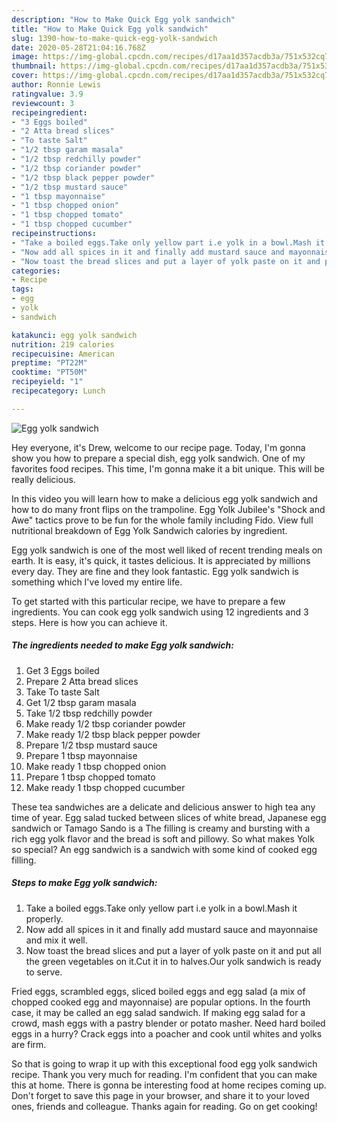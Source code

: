 ```yaml
---
description: "How to Make Quick Egg yolk sandwich"
title: "How to Make Quick Egg yolk sandwich"
slug: 1390-how-to-make-quick-egg-yolk-sandwich
date: 2020-05-28T21:04:16.768Z
image: https://img-global.cpcdn.com/recipes/d17aa1d357acdb3a/751x532cq70/egg-yolk-sandwich-recipe-main-photo.jpg
thumbnail: https://img-global.cpcdn.com/recipes/d17aa1d357acdb3a/751x532cq70/egg-yolk-sandwich-recipe-main-photo.jpg
cover: https://img-global.cpcdn.com/recipes/d17aa1d357acdb3a/751x532cq70/egg-yolk-sandwich-recipe-main-photo.jpg
author: Ronnie Lewis
ratingvalue: 3.9
reviewcount: 3
recipeingredient:
- "3 Eggs boiled"
- "2 Atta bread slices"
- "To taste Salt"
- "1/2 tbsp garam masala"
- "1/2 tbsp redchilly powder"
- "1/2 tbsp coriander powder"
- "1/2 tbsp black pepper powder"
- "1/2 tbsp mustard sauce"
- "1 tbsp mayonnaise"
- "1 tbsp chopped onion"
- "1 tbsp chopped tomato"
- "1 tbsp chopped cucumber"
recipeinstructions:
- "Take a boiled eggs.Take only yellow part i.e yolk in a bowl.Mash it properly."
- "Now add all spices in it and finally add mustard sauce and mayonnaise and mix it well."
- "Now toast the bread slices and put a layer of yolk paste on it and put all the green vegetables on it.Cut it in to halves.Our yolk sandwich is ready to serve."
categories:
- Recipe
tags:
- egg
- yolk
- sandwich

katakunci: egg yolk sandwich 
nutrition: 219 calories
recipecuisine: American
preptime: "PT22M"
cooktime: "PT50M"
recipeyield: "1"
recipecategory: Lunch

---
```



![Egg yolk sandwich](https://img-global.cpcdn.com/recipes/d17aa1d357acdb3a/751x532cq70/egg-yolk-sandwich-recipe-main-photo.jpg)

Hey everyone, it's Drew, welcome to our recipe page. Today, I'm gonna show you how to prepare a special dish, egg yolk sandwich. One of my favorites food recipes. This time, I'm gonna make it a bit unique. This will be really delicious.

In this video you will learn how to make a delicious egg yolk sandwich and how to do many front flips on the trampoline. Egg Yolk Jubilee&#39;s &#34;Shock and Awe&#34; tactics prove to be fun for the whole family including Fido. View full nutritional breakdown of Egg Yolk Sandwich calories by ingredient.

Egg yolk sandwich is one of the most well liked of recent trending meals on earth. It is easy, it's quick, it tastes delicious. It is appreciated by millions every day. They are fine and they look fantastic. Egg yolk sandwich is something which I've loved my entire life.


To get started with this particular recipe, we have to prepare a few ingredients. You can cook egg yolk sandwich using 12 ingredients and 3 steps. Here is how you can achieve it.

<!--inarticleads1-->

##### The ingredients needed to make Egg yolk sandwich:

1. Get 3 Eggs boiled
1. Prepare 2 Atta bread slices
1. Take To taste Salt
1. Get 1/2 tbsp garam masala
1. Take 1/2 tbsp redchilly powder
1. Make ready 1/2 tbsp coriander powder
1. Make ready 1/2 tbsp black pepper powder
1. Prepare 1/2 tbsp mustard sauce
1. Prepare 1 tbsp mayonnaise
1. Make ready 1 tbsp chopped onion
1. Prepare 1 tbsp chopped tomato
1. Make ready 1 tbsp chopped cucumber


These tea sandwiches are a delicate and delicious answer to high tea any time of year. Egg salad tucked between slices of white bread, Japanese egg sandwich or Tamago Sando is a The filling is creamy and bursting with a rich egg yolk flavor and the bread is soft and pillowy. So what makes Yolk so special? An egg sandwich is a sandwich with some kind of cooked egg filling. 

<!--inarticleads2-->

##### Steps to make Egg yolk sandwich:

1. Take a boiled eggs.Take only yellow part i.e yolk in a bowl.Mash it properly.
1. Now add all spices in it and finally add mustard sauce and mayonnaise and mix it well.
1. Now toast the bread slices and put a layer of yolk paste on it and put all the green vegetables on it.Cut it in to halves.Our yolk sandwich is ready to serve.


Fried eggs, scrambled eggs, sliced boiled eggs and egg salad (a mix of chopped cooked egg and mayonnaise) are popular options. In the fourth case, it may be called an egg salad sandwich. If making egg salad for a crowd, mash eggs with a pastry blender or potato masher. Need hard boiled eggs in a hurry? Crack eggs into a poacher and cook until whites and yolks are firm. 

So that is going to wrap it up with this exceptional food egg yolk sandwich recipe. Thank you very much for reading. I'm confident that you can make this at home. There is gonna be interesting food at home recipes coming up. Don't forget to save this page in your browser, and share it to your loved ones, friends and colleague. Thanks again for reading. Go on get cooking!
